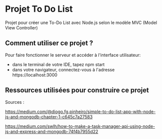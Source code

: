 # Projet To Do List

Projet pour créer une To-Do List avec Node.js selon le modèle MVC (Model View Controller)

## Comment utiliser ce projet ?

Pour faire fonctionner le serveur et accéder à l'interface utilisateur: 
- dans le terminal de votre IDE, tapez npm start
- dans votre navigateur, connectez-vous à l'adresse https://localhost:3000

## Ressources utilisées pour construire ce projet

Sources :  

https://medium.com/@diogo.fg.pinheiro/simple-to-do-list-app-with-node-js-and-mongodb-chapter-1-c645c7a27583

https://medium.com/swlh/how-to-make-a-task-manager-api-using-node-js-and-express-and-mongodb-74f4b7955d22

